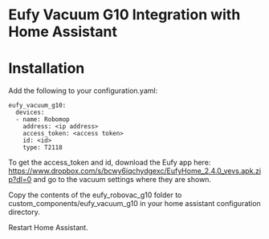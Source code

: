 # Eufy Vacuum G10 Integration with Home Assistant

# Installation

Add the following to your configuration.yaml:
```
eufy_vacuum_g10:
  devices:
  - name: Robomop
    address: <ip address>
    access_token: <access token>
    id: <id>
    type: T2118    
   ``` 
 To get the access_token and id, download the Eufy app here: https://www.dropbox.com/s/bcwy6iqchydgexc/EufyHome_2.4.0_vevs.apk.zip?dl=0 and go to the vacuum settings where they are shown.
   
 Copy the contents of the eufy_robovac_g10 folder to custom_components/eufy_vacuum_g10 in your home assistant configuration directory. 
 
 Restart Home Assistant.
